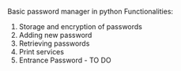 Basic password manager in python
Functionalities: 
  1. Storage and encryption of passwords
  2. Adding new password
  3. Retrieving passwords
  4. Print services
  5. Entrance Password - TO DO
